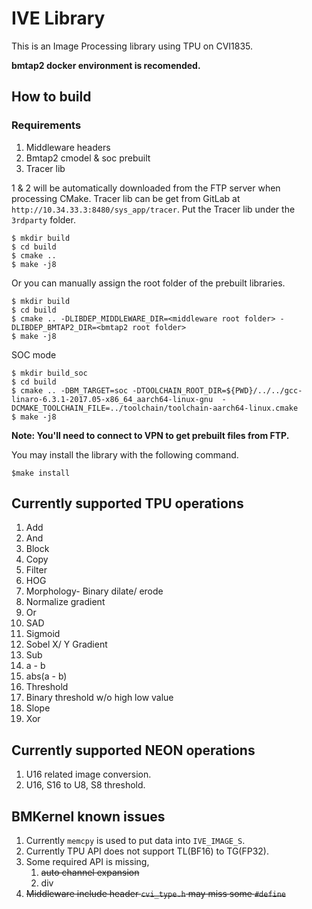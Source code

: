 # IVE Library

This is an Image Processing library using TPU on CVI1835.

**bmtap2 docker environment is recomended.**

## How to build

### Requirements

1. Middleware headers
2. Bmtap2 cmodel & soc prebuilt
3. Tracer lib

1 & 2 will be automatically downloaded from the FTP server when processing CMake. Tracer lib can be get from GitLab at ``http://10.34.33.3:8480/sys_app/tracer``. Put the Tracer lib under the ``3rdparty`` folder.

```
$ mkdir build
$ cd build
$ cmake ..
$ make -j8
```

Or you can manually assign the root folder of the prebuilt libraries.

```
$ mkdir build
$ cd build
$ cmake .. -DLIBDEP_MIDDLEWARE_DIR=<middleware root folder> -DLIBDEP_BMTAP2_DIR=<bmtap2 root folder>
$ make -j8
```

SOC mode

```
$ mkdir build_soc
$ cd build
$ cmake .. -DBM_TARGET=soc -DTOOLCHAIN_ROOT_DIR=${PWD}/../../gcc-linaro-6.3.1-2017.05-x86_64_aarch64-linux-gnu  -DCMAKE_TOOLCHAIN_FILE=../toolchain/toolchain-aarch64-linux.cmake
$ make -j8
```

**Note: You'll need to connect to VPN to get prebuilt files from FTP.**

You may install the library with the following command.

```
$make install
```

## Currently supported TPU operations

1. Add
2. And
3. Block
4. Copy
5. Filter
6. HOG
7. Morphology- Binary dilate/ erode
8. Normalize gradient
9. Or
10. SAD
11. Sigmoid
12. Sobel X/ Y Gradient
13. Sub
   1. a - b
   2. abs(a - b)
14. Threshold
   3. Binary threshold w/o high low value
   4. Slope
15. Xor

## Currently supported NEON operations

1. U16 related image conversion.
2. U16, S16 to U8, S8 threshold.

## BMKernel known issues

1. Currently ``memcpy`` is used to put data into ``IVE_IMAGE_S``.
2. Currently TPU API does not support TL(BF16) to TG(FP32).
3. Some required API is missing,
   1. ~~auto channel expansion~~
   2. div
4. ~~Middleware include header ``cvi_type.h`` may miss some ``#define``~~